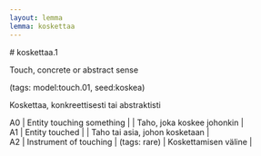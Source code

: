 ```yaml
---
layout: lemma
lemma: koskettaa
---
```


<div class="sense">
# <span class="sensename">koskettaa.1</span>

<span class="description">Touch, concrete or abstract sense</span>

(tags: model:touch.01, seed:koskea)

<span class="description">Koskettaa, konkreettisesti tai abstraktisti</span>

A0 | Entity touching something |   | Taho, joka koskee johonkin |  
A1 | Entity touched |   | Taho tai asia, johon kosketaan |  
A2 | Instrument of touching | (tags: rare) | Koskettamisen väline |  

</div>

